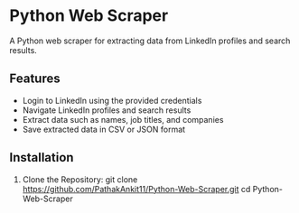 # Python Web Scraper

A Python web scraper for extracting data from LinkedIn profiles and search results.

## Features

- Login to LinkedIn using the provided credentials
- Navigate LinkedIn profiles and search results
- Extract data such as names, job titles, and companies
- Save extracted data in CSV or JSON format

## Installation

1. Clone the Repository:
   git clone https://github.com/PathakAnkit11/Python-Web-Scraper.git
   cd Python-Web-Scraper
